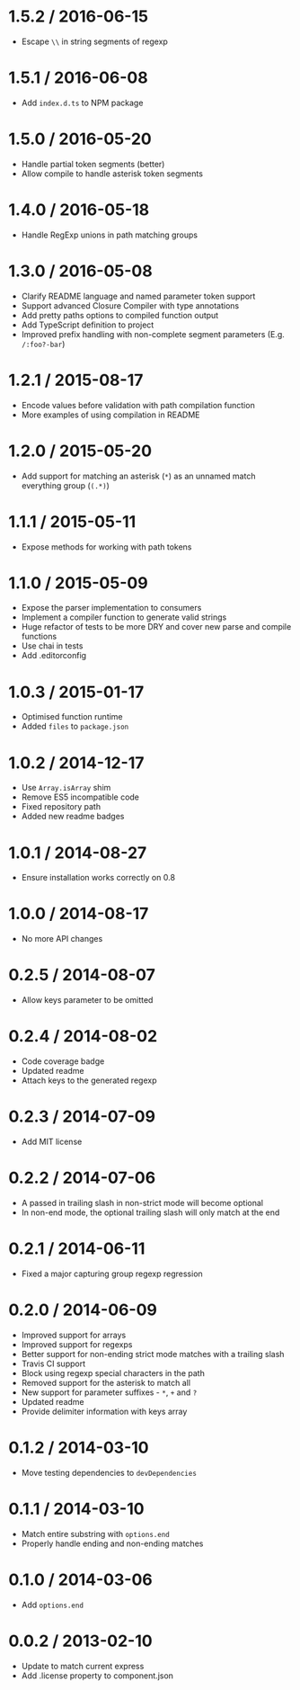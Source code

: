 1.5.2 / 2016-06-15
==================

  * Escape `\\` in string segments of regexp

1.5.1 / 2016-06-08
==================

  * Add `index.d.ts` to NPM package

1.5.0 / 2016-05-20
==================

  * Handle partial token segments (better)
  * Allow compile to handle asterisk token segments

1.4.0 / 2016-05-18
==================

  * Handle RegExp unions in path matching groups

1.3.0 / 2016-05-08
==================

  * Clarify README language and named parameter token support
  * Support advanced Closure Compiler with type annotations
  * Add pretty paths options to compiled function output
  * Add TypeScript definition to project
  * Improved prefix handling with non-complete segment parameters (E.g. `/:foo?-bar`)

1.2.1 / 2015-08-17
==================

  * Encode values before validation with path compilation function
  * More examples of using compilation in README

1.2.0 / 2015-05-20
==================

  * Add support for matching an asterisk (`*`) as an unnamed match everything group (`(.*)`)

1.1.1 / 2015-05-11
==================

  * Expose methods for working with path tokens

1.1.0 / 2015-05-09
==================

  * Expose the parser implementation to consumers
  * Implement a compiler function to generate valid strings
  * Huge refactor of tests to be more DRY and cover new parse and compile functions
  * Use chai in tests
  * Add .editorconfig

1.0.3 / 2015-01-17
==================

  * Optimised function runtime
  * Added `files` to `package.json`

1.0.2 / 2014-12-17
==================

  * Use `Array.isArray` shim
  * Remove ES5 incompatible code
  * Fixed repository path
  * Added new readme badges

1.0.1 / 2014-08-27
==================

  * Ensure installation works correctly on 0.8

1.0.0 / 2014-08-17
==================

  * No more API changes

0.2.5 / 2014-08-07
==================

  * Allow keys parameter to be omitted

0.2.4 / 2014-08-02
==================

  * Code coverage badge
  * Updated readme
  * Attach keys to the generated regexp

0.2.3 / 2014-07-09
==================

  * Add MIT license

0.2.2 / 2014-07-06
==================

  * A passed in trailing slash in non-strict mode will become optional
  * In non-end mode, the optional trailing slash will only match at the end

0.2.1 / 2014-06-11
==================

  * Fixed a major capturing group regexp regression

0.2.0 / 2014-06-09
==================

  * Improved support for arrays
  * Improved support for regexps
  * Better support for non-ending strict mode matches with a trailing slash
  * Travis CI support
  * Block using regexp special characters in the path
  * Removed support for the asterisk to match all
  * New support for parameter suffixes - `*`, `+` and `?`
  * Updated readme
  * Provide delimiter information with keys array

0.1.2 / 2014-03-10
==================

  * Move testing dependencies to `devDependencies`

0.1.1 / 2014-03-10
==================

  * Match entire substring with `options.end`
  * Properly handle ending and non-ending matches

0.1.0 / 2014-03-06
==================

  * Add `options.end`

0.0.2 / 2013-02-10
==================

  * Update to match current express
  * Add .license property to component.json
